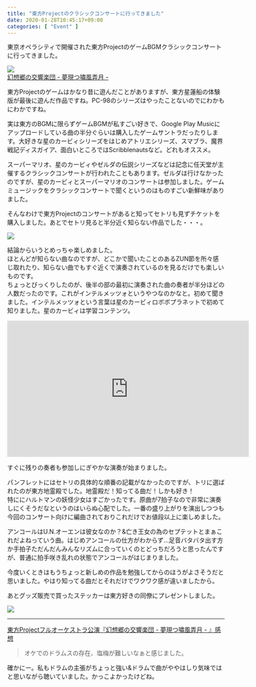 ```yaml
---
title: "東方Projectのクラシックコンサートに行ってきました"
date: 2020-01-28T10:45:17+09:00
categories: [ "Event" ]
---
```


東京オペラシティで開催された東方ProjectのゲームBGMクラシックコンサートに行ってきました。

![](https://jagmo-production.s3.amazonaws.com/uploads/performance/main_picture/50/ogp.png)  
[幻想郷の交響楽団 - 夢現つ嘯風弄月 -](https://jagmo.jp/performance/shoufurougetsu)

東方Projectのゲームはかなり昔に遊んだことがありますが、東方星蓮船の体験版が最後に遊んだ作品ですね。PC-98のシリーズはやったことないのでにわかもにわかですね。  

実は東方のBGMに限らずゲームBGMが私すごい好きで、Google Play Musicにアップロードしている曲の半分ぐらいは購入したゲームサントラだったりします。大好きな星のカービィシリーズをはじめアトリエシリーズ、スマブラ、魔界戦記ディスガイア、面白いところではScribblenautsなど。どれもオススメ。

スーパーマリオ、星のカービィやゼルダの伝説シリーズなどは記念に任天堂が主催するクラシックコンサートが行われたこともあります。ゼルダは行けなかったのですが、星のカービィとスーパーマリオのコンサートは参加しました。ゲームミュージックをクラシックコンサートで聞くというのはものすごい新鮮味がありました。

そんなわけで東方Projectのコンサートがあると知ってセトリも見ずチケットを購入しました。あとでセトリ見ると半分近く知らない作品でした・・・。

![](../../images/2020-01-28/opera_city.jpg)

結論からいうとめっちゃ楽しめました。  
ほとんどが知らない曲なのですが、どこかで聞いたことのあるZUN節を所々感じ取れたり、知らない曲でもすぐ近くで演奏されているのを見るだけでも楽しいものです。  
ちょっとびっくりしたのが、後半の部の最初に演奏された曲の奏者が半分ほどの人数だったのです。これがインテルメッツォというやつなのかなと。初めて聞きました。インテルメッツォという言葉は星のカービィロボボプラネットで初めて知りました。星のカービィは学習コンテンツ。

<div class="youtube">
  <iframe width="560" height="315" src="https://www.youtube.com/embed/Cg8ViP6S0us" frameborder="0" allow="accelerometer; autoplay; encrypted-media; gyroscope; picture-in-picture" allowfullscreen></iframe>
</div>

すぐに残りの奏者も参加しにぎやかな演奏が始まりました。

パンフレットにはセトリの具体的な順番の記載がなかったのですが、トリに選ばれたのが東方地霊殿でした。地霊殿だ！知ってる曲だ！しかも好き！  
特ににハルトマンの妖怪少女はすごかったです。原曲が7拍子なので非常に演奏しにくそうだなというのはいらぬ心配でした。一番の盛り上がりを演出しつつも今回のコンサート向けに編曲されておりこれだけでお値段以上に楽しめました。

アンコールはU.N.オーエンは彼女なのか？&亡き王女の為のセプテットとまぁこれだよねっていう曲。はじめアンコールの仕方がわからず...足音バタバタ出す方か手拍子ただんだんみんなリズムに合っていくのとどっちだろうと思ったんですが、普通に拍手咲き乱れの状態でアンコールがはじまりました。

今度いくときはもうちょっと新しめの作品を勉強してからのほうがよさそうだと思いました。やはり知ってる曲だとそれだけでワクワク感が違いましたから。

あとグッズ販売で買ったステッカーは東方好きの同僚にプレゼントしました。

![](../../images/2020-01-28/goods.jpg)

---

[東方Projectフルオーケストラ公演『幻想郷の交響楽団 - 夢現つ嘯風弄月 - 』感想](https://okina-ichiyaduke.hatenablog.com/entry/2020/01/26/182758)

> オケでのドラムスの存在、塩梅が難しいなぁと感じました。

確かにー。私もドラムの主張がちょっと強い&ドラムで曲がややはしり気味ではと思いながら聴いていました。かっこよかったけどね。
